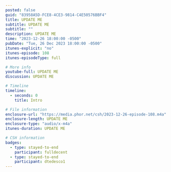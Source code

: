 ```yaml
---
posted: false
guid: "83958A5D-FCE8-4CE3-9814-C4E50576BBF4"
title: UPDATE ME
subtitle: UPDATE ME
subtitle: ""
description: UPDATE ME 
time: "2023-12-26 18:00:00 -0500"
pubDate: "Tue, 26 Dec 2023 18:00:00 -0500"
itunes-explicit: "no"
itunes-episode: 108
itunes-episodeType: full

# More info
youtube-full: UPDATE ME
discussion: UPDATE ME

# Timeline
timeline:
  - seconds: 0
    title: Intro

# File information
enclosure-url: "https://media.phor.net/csh/2023-12-26-episode-108.m4a"
enclosure-length: UPDATE ME
enclosure-type: "audio/x-m4a"
itunes-duration: UPDATE ME

# CSH information
badges:
  - type: stayed-to-end
    participant: fulldecent
  - type: stayed-to-end
    participant: dtedesco1
---
```

